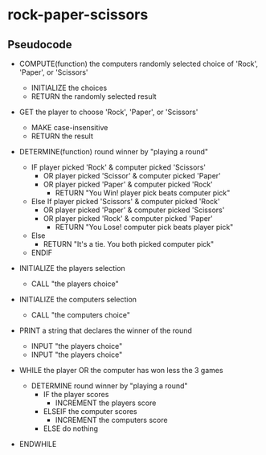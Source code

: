 # rock-paper-scissors

## Pseudocode

* COMPUTE(function) the computers randomly selected choice of 'Rock', 'Paper', or 'Scissors'
  * INITIALIZE the choices
  * RETURN the randomly selected result

* GET the player to choose 'Rock', 'Paper', or 'Scissors'
  * MAKE case-insensitive
  * RETURN the result

* DETERMINE(function) round winner by "playing a round"
  * IF player picked 'Rock' & computer picked 'Scissors'
    * OR player picked 'Scissor' & computer picked 'Paper'
    * OR player picked 'Paper' & computer picked 'Rock'
      * RETURN "You Win! player pick beats computer pick"
  * Else If player picked 'Scissors' & computer picked 'Rock'
    * OR player picked 'Paper' & computer picked 'Scissors'
    * OR player picked 'Rock' & computer picked 'Paper'
      * RETURN "You Lose! computer pick beats player pick"
  * Else
    * RETURN "It's a tie. You both picked computer pick"
  * ENDIF

* INITIALIZE the players selection
  * CALL "the players choice"
* INITIALIZE the computers selection
  * CALL "the computers choice"
* PRINT a string that declares the winner of the round
  * INPUT "the players choice"
  * INPUT "the players choice"

* WHILE the player OR the computer has won less the 3 games
  * DETERMINE round winner by "playing a round"
    * IF the player scores
      * INCREMENT the players score
    * ELSEIF the computer scores
      * INCREMENT the computers score
    * ELSE do nothing
* ENDWHILE